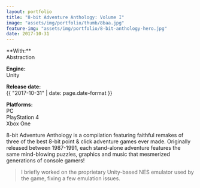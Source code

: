 ```yaml
---
layout: portfolio
title: "8-bit Adventure Anthology: Volume I"
image: "assets/img/portfolio/thumb/8baa.jpg"
feature-img: "assets/img/portfolio/8-bit-anthology-hero.jpg"
date: 2017-10-31
---
```

<div class="portfolio-page-right" markdown="1">
**With:**<br>Abstraction

**Engine:**<br>Unity

**Release date:**<br>{{ "2017-10-31" | date: page.date-format }}

**Platforms:**<br>PC<br>PlayStation 4<br>Xbox One
</div>
<div class="portfolio-page-left" markdown="1">
8-bit Adventure Anthology is a compilation featuring faithful remakes of three of the best 8-bit point & click adventure games ever made.
Originally released between 1987-1991, each stand-alone adventure features the same mind-blowing puzzles, graphics and music that mesmerized generations of console gamers!

> I briefly worked on the proprietary Unity-based NES emulator used by the game, fixing a few emulation issues.
</div>